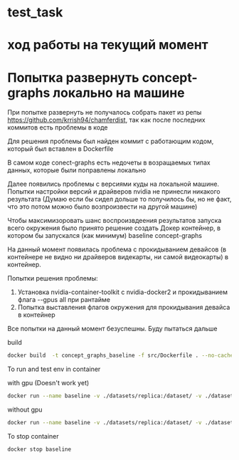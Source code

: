 # test_task

# ход работы на текущий момент
# Попытка развернуть concept-graphs локально на машине
При попытке развернуть не получалось собрать пакет из репы https://github.com/krrish94/chamferdist, так как после последних коммитов есть проблемы в коде

Для решения проблемы был найден коммит с работающим кодом, который был вставлен в Dockerfile

В самом коде conect-graphs есть недочеты в возращаемых типах данных, которые были поправлены локально

Далее появились проблемы с версиями куды на локальной машине. Попытки настройки версий и драйверов nvidia не принесли никакого результата (Думаю если бы сидел дольше то получилось бы, но не факт, что это потом можно было возпроизвести на другой машине)

Чтобы максимизоровать шанс воспроизвдеения результатов запуска всего окружения было  принято решение создать Докер контейнер, в котором бы запускался (как минимум) baseline concept-graphs

На данный момент появилась проблема с прокидыванием девайсов (в контейнере не видно ни драйверов видекарты, ни самой видеокарты) в контейнер. 

Попытки решения проблемы:
1. Установка nvidia-container-toolkit с nvidia-docker2 и прокидыванием флага --gpus all при рантайме
2. Попытка выставления флагов окружения для прокидывания девайса в контейнер

Все попытки на данный момент безуспешны. Буду пытаться дальше

build

```bash
docker build  -t concept_graphs_baseline -f src/Dockerfile . --no-cache
```

To run and test env in container

with gpu (Doesn't work yet)
```bash
docker run --name baseline -v ./datasets/replica:/dataset/ -v ./datasets/llava-v1.5-7b:/models --gpus all concept_graphs_baseline:latest sleep infinity
```

without gpu
```bash
docker run --name baseline -v ./datasets/replica:/dataset/ -v ./datasets/llava-v1.5-7b:/models concept_graphs_baseline:latest sleep infinity
```

To stop container

```bash
docker stop baseline
```